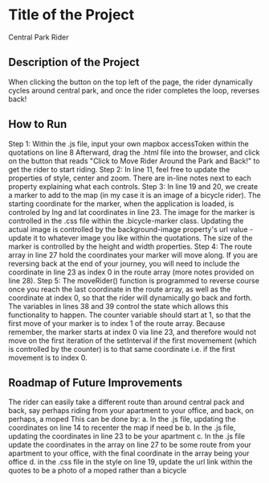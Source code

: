# Title of the Project

Central Park Rider

## Description of the Project

When clicking the button on the top left of the page, the rider dynamically cycles around central park, and once the rider completes the loop, reverses back!

## How to Run 

Step 1: Within the .js file, input your own mapbox accessToken within the quotations on line 8
Afterward, drag the .html file into the browser, and click on the button that reads "Click to Move Rider Around the Park and Back!" to get the rider to start riding.
Step 2: In line 11, feel free to update the properties of style, center and zoom. There are in-line notes next to each property explaining what each controls.
Step 3: In line 19 and 20, we create a marker to add to the map (in my case it is an image of a bicycle rider). The starting coordinate for the marker, when the application is loaded, is controled by lng and lat coordinates in line 23. The image for the marker is controlled in the .css file within the .bicycle-marker class. Updating the actual image is controlled by the background-image property's url value - update it to whatever image you like within the quotations. The size of the marker is controlled by the height and width properties.
Step 4: The route array in line 27 hold the coordinates your marker will move along. If you are reversing back at the end of your journey, you will need to include the coordinate in line 23 as index 0 in the route array (more notes provided on line 28). 
Step 5: The moveRider() function is programmed to reverse course once you reach the last coordinate in the route array, as well as the coordinate at index 0, so that the rider will dynamically go back and forth. The variables in lines 38 and 39 control the state which allows this functionality to happen. The counter variable should start at 1, so that the first move of your marker is to index 1 of the route array. Because remember, the marker starts at index 0 via line 23, and therefore would not move on the first iteration of the setInterval if the first movemement (which is controlled by the counter) is to that same coordinate i.e. if the first movement is to index 0.

## Roadmap of Future Improvements

The rider can easily take a different route than around central pack and back, say perhaps riding from your apartment to your office, and back, on perhaps, a moped 
This can be done by: 
a. In the .js file, updating the coordinates on line 14 to recenter the map if need be
b. In the .js file, updating the coordinates in line 23 to be your apartment
c. In the .js file update the coordinates in the array on line 27 to be some route from your apartment to your office, with the final coordinate in the array being your office
d. in the .css file in the style on line 19, update the url link within the quotes to be a photo of a moped rather than a bicycle
